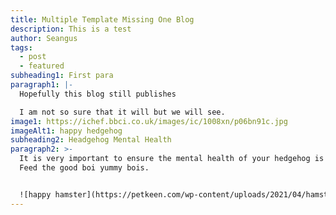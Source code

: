 ```yaml
---
title: Multiple Template Missing One Blog
description: This is a test
author: Seangus
tags:
  - post
  - featured
subheading1: First para
paragraph1: |-
  Hopefully this blog still publishes

  I am not so sure that it will but we will see.
image1: https://ichef.bbci.co.uk/images/ic/1008xn/p06bn91c.jpg
imageAlt1: happy hedgehog
subheading2: Headgehog Mental Health
paragraph2: >-
  It is very important to ensure the mental health of your hedgehog is peak.
  Feed the good boi yummy bois.


  ![happy hamster](https://petkeen.com/wp-content/uploads/2021/04/hamster-eating4-pixabay.webp "hungy")
---
```

